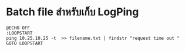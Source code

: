 # Batch file สำหรับเก็บ LogPing
~~~
@ECHO OFF
:LOOPSTART
ping 10.25.10.25 -t  >> filename.txt | findstr "request time out "
GOTO LOOPSTART
~~~
